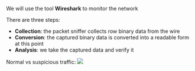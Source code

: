 We will use the tool **Wireshark** to monitor the network

There are three steps:

- **Collection**: the packet sniffer collects row binary data from the wire
- **Conversion**: the captured binary data is converted into a readable form at this point
- **Analysis**: we take the captured data and verify it

Normal vs suspicious traffic:
![](img/normalvssuspicious.png)